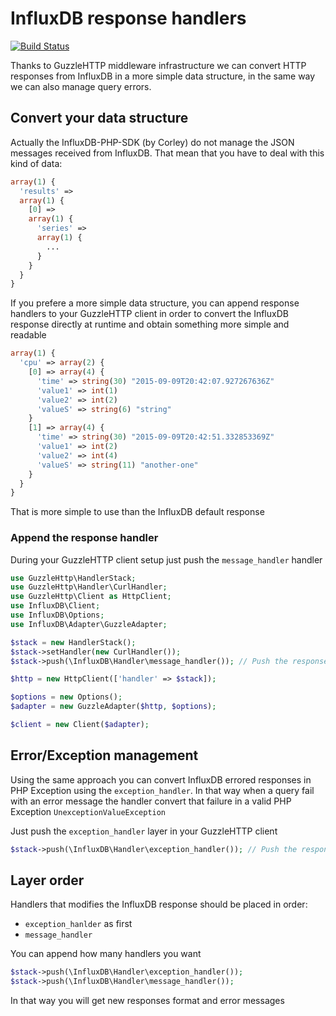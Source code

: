 # InfluxDB response handlers

[![Build Status](https://travis-ci.org/wdalmut/influxdb-http-handlers.svg?branch=master)](https://travis-ci.org/wdalmut/influxdb-http-handlers)

Thanks to GuzzleHTTP middleware infrastructure we can convert HTTP responses
from InfluxDB in a more simple data structure, in the same way we can also
manage query errors.

## Convert your data structure
Actually the InfluxDB-PHP-SDK (by Corley) do not manage the JSON messages
received from InfluxDB. That mean that you have to deal with this kind of data:

```php
array(1) {
  'results' =>
  array(1) {
    [0] =>
    array(1) {
      'series' =>
      array(1) {
        ...
      }
    }
  }
}
```

If you prefere a more simple data structure, you can append response handlers to
your GuzzleHTTP client in order to convert the InfluxDB response directly at
runtime and obtain something more simple and readable

```php
array(1) {
  'cpu' => array(2) {
    [0] => array(4) {
      'time' => string(30) "2015-09-09T20:42:07.927267636Z"
      'value1' => int(1)
      'value2' => int(2)
      'valueS' => string(6) "string"
    }
    [1] => array(4) {
      'time' => string(30) "2015-09-09T20:42:51.332853369Z"
      'value1' => int(2)
      'value2' => int(4)
      'valueS' => string(11) "another-one"
    }
  }
}
```

That is more simple to use than the InfluxDB default response

### Append the response handler

During your GuzzleHTTP client setup just push the `message_handler` handler

```php
use GuzzleHttp\HandlerStack;
use GuzzleHttp\Handler\CurlHandler;
use GuzzleHttp\Client as HttpClient;
use InfluxDB\Client;
use InfluxDB\Options;
use InfluxDB\Adapter\GuzzleAdapter;

$stack = new HandlerStack();
$stack->setHandler(new CurlHandler());
$stack->push(\InfluxDB\Handler\message_handler()); // Push the response handler

$http = new HttpClient(['handler' => $stack]);

$options = new Options();
$adapter = new GuzzleAdapter($http, $options);

$client = new Client($adapter);
```

## Error/Exception management

Using the same approach you can convert InfluxDB errored responses in PHP
Exception using the `exception_handler`. In that way when a query fail with an
error message the handler convert that failure in a valid PHP Exception
`UnexceptionValueException`

Just push the `exception_handler` layer in your GuzzleHTTP client

```php
$stack->push(\InfluxDB\Handler\exception_handler()); // Push the response handler
```

## Layer order

Handlers that modifies the InfluxDB response should be placed in order:

 * `exception_hanlder` as first
 * `message_handler`

You can append how many handlers you want

```php
$stack->push(\InfluxDB\Handler\exception_handler());
$stack->push(\InfluxDB\Handler\message_handler());
```

In that way you will get new responses format and error messages

